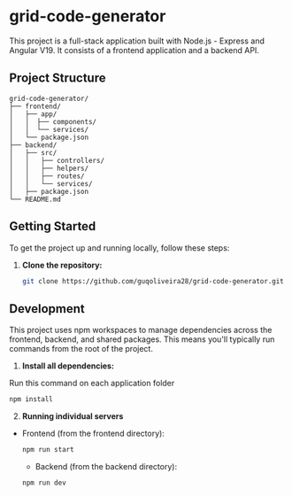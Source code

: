 # grid-code-generator

This project is a full-stack application built with Node.js - Express and Angular V19. It consists of a frontend application and a backend API.

## Project Structure

```
grid-code-generator/
├── frontend/
│   ├── app/
│   │  ├── components/
│   │  └── services/
│   └── package.json
├── backend/
│   ├── src/
│   │   ├── controllers/
│   │   ├── helpers/
│   │   ├── routes/
│   │   └── services/
│   ├── package.json
└── README.md
```

## Getting Started

To get the project up and running locally, follow these steps:

1. **Clone the repository:**

   ```bash
   git clone https://github.com/guqoliveira28/grid-code-generator.git
   ```

## Development

This project uses npm workspaces to manage dependencies across the frontend, backend, and shared packages. This means you'll typically run commands from the root of the project.

1. **Install all dependencies:**

Run this command on each application folder

   ```bash
   npm install
   ```

2. **Running individual servers**

 * Frontend (from the frontend directory):

   ```bash
   npm run start
   ```

   * Backend (from the backend directory):

   ```bash
   npm run dev
   ```
